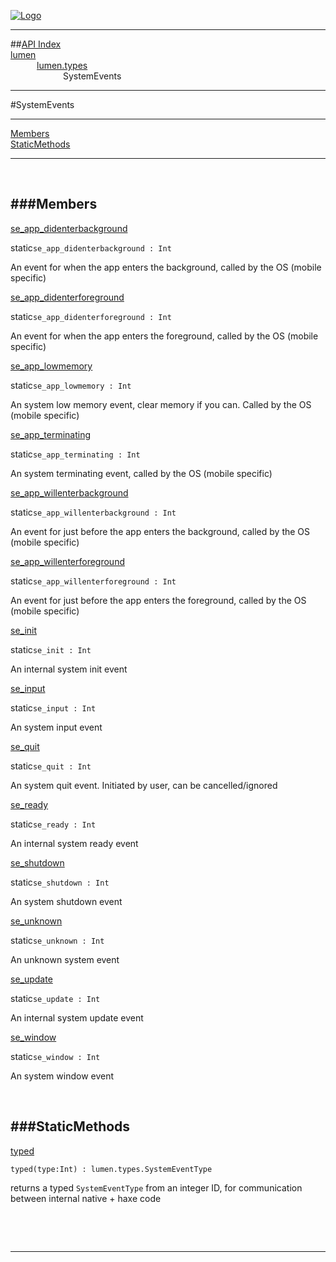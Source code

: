 
[![Logo](../../../images/logo.png)](../../../index.html)

---


##[API Index](../../../api/index.html#lumen.types)   
[lumen](../)     
&emsp;&emsp;&emsp;[lumen.types](./)   
&emsp;&emsp;&emsp;&emsp;&emsp;&emsp;SystemEvents

---

#SystemEvents


---


[Members](#Members)   
[StaticMethods](#StaticMethods)   


---

&nbsp;   

<a class="lift" name="Members" ></a>
###Members   
---
<a class="lift" name="se_app_didenterbackground" href="#se_app_didenterbackground">se_app_didenterbackground</a>



<span class="inline-block static">static</span>`se_app_didenterbackground : Int`

<span class="small_desc_flat"> An event for when the app enters the background, called by the OS (mobile specific) </span>   

<a class="lift" name="se_app_didenterforeground" href="#se_app_didenterforeground">se_app_didenterforeground</a>



<span class="inline-block static">static</span>`se_app_didenterforeground : Int`

<span class="small_desc_flat"> An event for when the app enters the foreground, called by the OS (mobile specific) </span>   

<a class="lift" name="se_app_lowmemory" href="#se_app_lowmemory">se_app_lowmemory</a>



<span class="inline-block static">static</span>`se_app_lowmemory : Int`

<span class="small_desc_flat"> An system low memory event, clear memory if you can. Called by the OS (mobile specific) </span>   

<a class="lift" name="se_app_terminating" href="#se_app_terminating">se_app_terminating</a>



<span class="inline-block static">static</span>`se_app_terminating : Int`

<span class="small_desc_flat"> An system terminating event, called by the OS (mobile specific) </span>   

<a class="lift" name="se_app_willenterbackground" href="#se_app_willenterbackground">se_app_willenterbackground</a>



<span class="inline-block static">static</span>`se_app_willenterbackground : Int`

<span class="small_desc_flat"> An event for just before the app enters the background, called by the OS (mobile specific) </span>   

<a class="lift" name="se_app_willenterforeground" href="#se_app_willenterforeground">se_app_willenterforeground</a>



<span class="inline-block static">static</span>`se_app_willenterforeground : Int`

<span class="small_desc_flat"> An event for just before the app enters the foreground, called by the OS (mobile specific) </span>   

<a class="lift" name="se_init" href="#se_init">se_init</a>



<span class="inline-block static">static</span>`se_init : Int`

<span class="small_desc_flat"> An internal system init event </span>   

<a class="lift" name="se_input" href="#se_input">se_input</a>



<span class="inline-block static">static</span>`se_input : Int`

<span class="small_desc_flat"> An system input event </span>   

<a class="lift" name="se_quit" href="#se_quit">se_quit</a>



<span class="inline-block static">static</span>`se_quit : Int`

<span class="small_desc_flat"> An system quit event. Initiated by user, can be cancelled/ignored </span>   

<a class="lift" name="se_ready" href="#se_ready">se_ready</a>



<span class="inline-block static">static</span>`se_ready : Int`

<span class="small_desc_flat"> An internal system ready event </span>   

<a class="lift" name="se_shutdown" href="#se_shutdown">se_shutdown</a>



<span class="inline-block static">static</span>`se_shutdown : Int`

<span class="small_desc_flat"> An system shutdown event </span>   

<a class="lift" name="se_unknown" href="#se_unknown">se_unknown</a>



<span class="inline-block static">static</span>`se_unknown : Int`

<span class="small_desc_flat"> An unknown system event </span>   

<a class="lift" name="se_update" href="#se_update">se_update</a>



<span class="inline-block static">static</span>`se_update : Int`

<span class="small_desc_flat"> An internal system update event </span>   

<a class="lift" name="se_window" href="#se_window">se_window</a>



<span class="inline-block static">static</span>`se_window : Int`

<span class="small_desc_flat"> An system window event </span>   

&nbsp;   

<a class="lift" name="StaticMethods" ></a>
###StaticMethods   
---
<a class="lift" name="typed" href="#typed">typed</a>



`typed(type:Int) : lumen.types.SystemEventType`

<span class="small_desc_flat"> returns a typed `SystemEventType` from an integer ID, for communication between internal native + haxe code </span>   

&nbsp;   



&nbsp;
&nbsp;
&nbsp;

---  


&nbsp;   
&nbsp;   